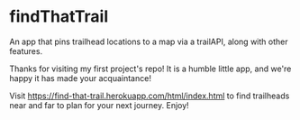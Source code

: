 # findThatTrail
An app that pins trailhead locations to a map via a trailAPI, along with other features.

Thanks for visiting my first project's repo! It is a humble little app, and we're happy it has made your acquaintance!

Visit https://find-that-trail.herokuapp.com/html/index.html to find trailheads near and far to plan for your next journey. Enjoy!
